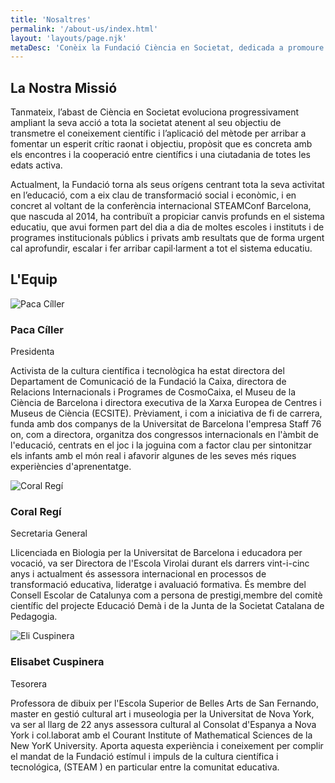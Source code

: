 ```yaml
---
title: 'Nosaltres'
permalink: '/about-us/index.html'
layout: 'layouts/page.njk'
metaDesc: 'Conèix la Fundació Ciència en Societat, dedicada a promoure la cultura científica des del 2005.'
---
```


## La Nostra Missió
Tanmateix, l’abast de Ciència en Societat evoluciona progressivament ampliant la seva acció a tota la societat atenent al seu objectiu de transmetre el coneixement científic i l’aplicació del mètode per arribar a fomentar un esperit crític raonat i objectiu, propòsit que es concreta amb els encontres i la cooperació entre científics i una ciutadania de totes les edats activa. 

Actualment, la Fundació torna als seus orígens centrant tota la seva activitat en l’educació, com a eix clau de transformació social i econòmic, i en concret al voltant de la conferència internacional STEAMConf Barcelona, que nascuda al 2014, ha contribuït a propiciar canvis profunds en el sistema educatiu, que avui formen part del dia a dia de moltes escoles i instituts i de programes institucionals públics i privats amb resultats que de forma urgent cal aprofundir, escalar i fer arribar capil·larment a tot el sistema educatiu. 


## L'Equip
<div class="team-grid">
  <div class="team-member">
    <div class="team-member__image">
      <img src="/images/team/paca-ciller.jpg" alt="Paca Cíller" loading="lazy">
    </div>
    <div class="team-member__info">
      <h3 class="team-member__name">Paca Cíller</h3>
      <p class="team-member__title">Presidenta</p>
      <p class="team-member__description">Activista de la cultura científica i tecnològica ha estat directora del Departament de Comunicació de la Fundació la Caixa, directora de Relacions Internacionals i Programes de CosmoCaixa, el Museu de la Ciència de Barcelona ​​i directora executiva de la Xarxa Europea de Centres i Museus de Ciència (ECSITE). Prèviament, i com a iniciativa de fi de carrera, funda amb dos companys de la Universitat de Barcelona l'empresa Staff 76 on, com a directora, organitza dos congressos internacionals en l'àmbit de l'educació, centrats en el joc i la joguina com a factor clau per sintonitzar els infants amb el món real i afavorir algunes de les seves més riques experiències d'aprenentatge.</p>
    </div>
  </div>

  <div class="team-member">
    <div class="team-member__image">
      <img src="/images/team/coral-regi.jpg" alt="Coral Regí" loading="lazy">
    </div>
    <div class="team-member__info">
      <h3 class="team-member__name">Coral Regí</h3>
      <p class="team-member__title">Secretaria General</p>
      <p class="team-member__description">Llicenciada en Biologia per la Universitat de Barcelona i educadora per vocació, va ser Directora de l'Escola Virolai durant els darrers vint-i-cinc anys i actualment és assessora internacional en processos de transformació educativa, lideratge i avaluació formativa. És membre del Consell Escolar de Catalunya com a persona de prestigi,membre del comitè científic del projecte Educació Demà i de la Junta de la Societat Catalana de Pedagogia.</p>
    </div>
  </div>

  <div class="team-member">
    <div class="team-member__image">
      <img src="/images/team/eli-cuspinera.jpg" alt="Eli Cuspinera" loading="lazy">
    </div>
    <div class="team-member__info">
      <h3 class="team-member__name">Elisabet Cuspinera</h3>
      <p class="team-member__title">Tesorera</p>
      <p class="team-member__description">Professora de dibuix per l'Escola Superior de Belles Arts de San Fernando, master en gestió cultural art i museologia per la Universitat de Nova York, va ser al llarg de 22 anys assessora cultural al Consolat d'Espanya a Nova York i col.laborat amb el Courant Institute of Mathematical Sciences de la New YorK University. Aporta aquesta experiència i coneixement per complir el mandat de la Fundació estímul i impuls de la cultura científica i tecnológica, (STEAM ) en particular entre la comunitat educativa.</p>
    </div>
  </div>
</div>
